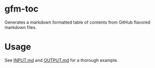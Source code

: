 # gfm-toc

Generates a markdown formatted table of contents from GitHub flavored markdown files.

# Usage

See [INPUT.md](https://raw.githubusercontent.com/atheiman/gfm-toc/master/INPUT.md) and [OUTPUT.md](./OUTPUT.md) for a thorough example.
